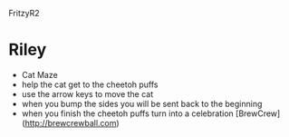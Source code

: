 FritzyR2
# Riley
* Cat Maze
* help the cat get to the cheetoh puffs
* use the arrow keys to move the cat
* when you bump the sides you will be sent back to the beginning
* when you finish the cheetoh puffs turn into a celebration
[BrewCrew] (http://brewcrewball.com)
